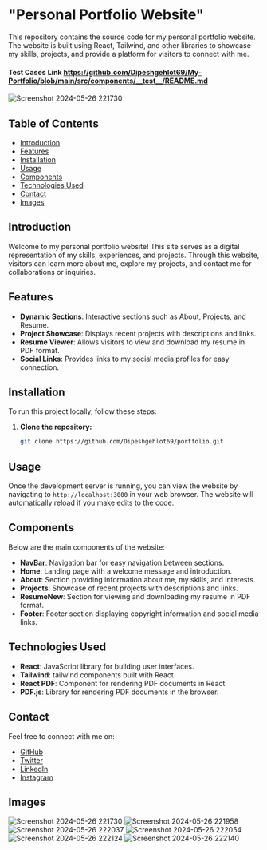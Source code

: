 # "Personal Portfolio Website"

This repository contains the source code for my personal portfolio website. The website is built using React, Tailwind, and other libraries to showcase my skills, projects, and provide a platform for visitors to connect with me.

#### Test Cases Link https://github.com/Dipeshgehlot69/My-Portfolio/blob/main/src/components/__test__/README.md

![Screenshot 2024-05-26 221730](https://github.com/Dipeshgehlot69/My-Portfolio/assets/128991454/1f24821d-23f5-4f92-91b7-d10a7441a9f7) 


## Table of Contents

- [Introduction](#introduction)
- [Features](#features)
- [Installation](#installation)
- [Usage](#usage)
- [Components](#components)
- [Technologies Used](#technologies-used)
- [Contact](#contact)
- [Images](#images)

## Introduction

Welcome to my personal portfolio website! This site serves as a digital representation of my skills, experiences, and projects. Through this website, visitors can learn more about me, explore my projects, and contact me for collaborations or inquiries.

## Features

- **Dynamic Sections**: Interactive sections such as About, Projects, and Resume.
- **Project Showcase**: Displays recent projects with descriptions and links.
- **Resume Viewer**: Allows visitors to view and download my resume in PDF format.
- **Social Links**: Provides links to my social media profiles for easy connection.

## Installation


To run this project locally, follow these steps:

1. **Clone the repository:**


   ```bash
   git clone https://github.com/Dipeshgehlot69/portfolio.git


  ## Usage

Once the development server is running, you can view the website by navigating to `http://localhost:3000` in your web browser. The website will automatically reload if you make edits to the code.


## Components

Below are the main components of the website:

- **NavBar**: Navigation bar for easy navigation between sections.
- **Home**: Landing page with a welcome message and introduction.
- **About**: Section providing information about me, my skills, and interests.
- **Projects**: Showcase of recent projects with descriptions and links.
- **ResumeNew**: Section for viewing and downloading my resume in PDF format.
- **Footer**: Footer section displaying copyright information and social media links.

## Technologies Used

- **React**: JavaScript library for building user interfaces.
- **Tailwind**: tailwind components built with React.
- **React PDF**: Component for rendering PDF documents in React.
- **PDF.js**: Library for rendering PDF documents in the browser.

## Contact

Feel free to connect with me on:

- [GitHub](https://github.com/Dipeshgehlot69)
- [Twitter](https://twitter.com/Dipeshgehlot69)
- [LinkedIn](https://www.linkedin.com/in/dipesh-gehlot-231069268/)
- [Instagram](https://www.instagram.com/dipesh324/)

## Images

![Screenshot 2024-05-26 221730](https://github.com/Dipeshgehlot69/My-Portfolio/assets/128991454/c52d18b6-8f0b-4bee-b78c-0c3f074b8e7e)
![Screenshot 2024-05-26 221958](https://github.com/Dipeshgehlot69/My-Portfolio/assets/128991454/8c434fe8-63eb-4c3c-a44a-8a8d1eac6a28)
![Screenshot 2024-05-26 222037](https://github.com/Dipeshgehlot69/My-Portfolio/assets/128991454/b8bf8f37-e306-448e-b193-18a239e54fa7)
![Screenshot 2024-05-26 222054](https://github.com/Dipeshgehlot69/My-Portfolio/assets/128991454/d8457938-be9e-49ee-a5ab-30ed0aa6f072)
![Screenshot 2024-05-26 222124](https://github.com/Dipeshgehlot69/My-Portfolio/assets/128991454/1be58154-2cb3-4e4b-8329-450a90692177)
![Screenshot 2024-05-26 222140](https://github.com/Dipeshgehlot69/My-Portfolio/assets/128991454/0ca38e5e-783d-4639-86d6-67bad032f8cb)



